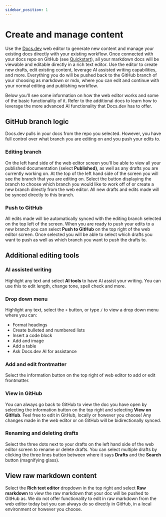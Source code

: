 ```yaml
---
sidebar_position: 1
---
```


# Create and manage content
Use the [Docs.dev](https://docs.dev) web editor to generate new content and manage your existing docs directly with your existing workflow. Once connected with your docs repo on GitHub (see [Quickstart](https://learn.docs.dev/docs/Quickstart)), all your markdown docs will be viewable and editable directly in a rich text editor. Use the editor to create new drafts, edit existing content, leverage AI assisted writing capabilities, and more. Everything you do will be pushed back to the GitHub branch of your choosing as markdown or mdx, where you can edit and continue with your normal editing and publishing workflow.

Below you'll see some information on how the web editor works and some of the basic functionality of it. Refer to the additional docs to learn how to leverage the more advanced AI functionality that Docs.dev has to offer.

## GitHub branch logic
Docs.dev pulls in your docs from the repo you selected. However, you have full control over what branch you are editing on and you push your edits to.

### Editing branch

On the left hand side of the web editor screen you'll be able to view all your published documentation (select **Published)**, as well as any drafts you are currently working on. At the top of the left hand side of the screen you will see the branch that you are editing on. Select the button displaying the branch to choose which branch you would like to work off of or create a new branch directly from the web editor. All new drafts and edits made will be synced directly to this branch.

### Push to GitHub

All edits made will be automatically synced with the editing branch selected on the top left of the screen. When you are ready to push your edits to a new branch you can select **Push to GitHub** on the top right of the web editor screen. Once selected you will be able to select which drafts you want to push as well as which branch you want to push the drafts to.

## Additional editing tools

### AI assisted writing
Highlight any text and select **AI tools&#x20;**&#x74;o have AI assist your writing. You can use this to edit length, change tone, spell check and more.

### Drop down menu
Highlight any text, select the `+` button, or type `/` to view a drop down menu where you can:

* Format headings
* Create bulleted and numbered lists
* Insert a code block
* Add and image
* Add a table
* Ask Docs.dev AI for assistance

### Add and edit frontmatter
Select the information button on the top right of web editor to add or edit frontmatter.

### View in GitHub
You can always go back to GitHub to view the doc you have open by selecting the information button on the top right and selecting **View on GitHub**. Feel free to edit in GitHub, locally or however you choose! Any changes made in the web editor or on GitHub will be bidirectionally synced.

### Renaming and deleting drafts
Select the three dots next to your drafts on the left hand side of the web editor screen to rename or delete drafts. You can select multiple drafts by clicking the three lines button between where it says **Drafts** and the **Search** button (magnifying glass).

## View raw markdown content
Select the **Rich text editor** dropdown in the top right and select **Raw markdown** to view the raw markdown that your doc will be pushed to GitHub as. We do not offer functionality to edit in raw markdown from the web editor today but you can always do so directly in GitHub, in a local environment or however you choose.

